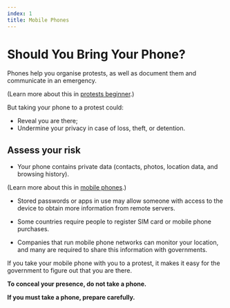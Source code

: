 ```yaml
---
index: 1
title: Mobile Phones
---
```

# Should You Bring Your Phone?

Phones help you organise protests, as well as document them and communicate in an emergency.

(Learn more about this in [protests beginner](umbrella://lesson/protests/0).)

But taking your phone to a protest could: 

*	Reveal you are there;
*	Undermine your privacy in case of loss, theft, or detention. 

## Assess your risk

*	Your phone contains private data (contacts, photos, location data, and browsing history). 

(Learn more about this in [mobile phones](umbrella://lesson/mobile-phones/0).)

*	Stored passwords or apps in use may allow someone with access to the device to obtain more information from remote servers. 

*	Some countries require people to register SIM card or mobile phone purchases. 

*	Companies that run mobile phone networks can monitor your location, and many are required to share this information with governments.

If you take your mobile phone with you to a protest, it makes it easy for the government to figure out that you are there. 

**To conceal your presence, do not take a phone.**

**If you must take a phone, prepare carefully.**
